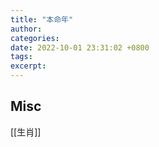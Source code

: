 ```yaml
---
title: "本命年"
author: 
categories: 
date: 2022-10-01 23:31:02 +0800
tags: 
excerpt: 
---
```









## Misc

[[生肖]]


